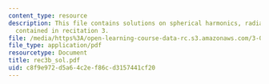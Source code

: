 ```yaml
---
content_type: resource
description: This file contains solutions on spherical harmonics, radial functions
  contained in recitation 3.
file: /media/https%3A/open-learning-course-data-rc.s3.amazonaws.com/3-012-fundamentals-of-materials-science-fall-2005/c8f9e972d5a64c2ef86cd3157441cf20_rec3b_sol.pdf
file_type: application/pdf
resourcetype: Document
title: rec3b_sol.pdf
uid: c8f9e972-d5a6-4c2e-f86c-d3157441cf20
---
```

